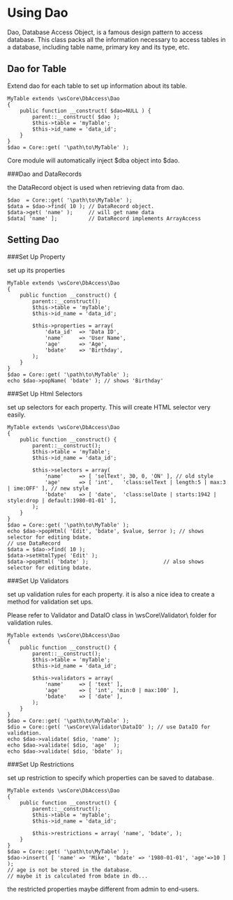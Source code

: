 Using Dao
=========

Dao, Database Access Object, is a famous design pattern to access database. 
This class packs all the information necessary to access tables in a database, 
including table name, primary key and its type, etc. 

Dao for Table
-------------

Extend dao for each table to set up information about its table. 

    MyTable extends \wsCore\DbAccess\Dao
    {
        public function __construct( $dao=NULL ) {
            parent::__construct( $dao );
            $this->table = 'myTable';
            $this->id_name = 'data_id';
        }
    }
    $dao = Core::get( '\path\to\MyTable' );

Core module will automatically inject $dba object into $dao. 

###Dao and DataRecords

the DataRecord object is used when retrieving data from dao. 

    $dao  = Core::get( '\path\to\MyTable' );
    $data = $dao->find( 10 ); // DataRecord object. 
    $data->get( 'name' );     // will get name data
    $data[ 'name' ];          // DataRecord implements ArrayAccess

Setting Dao
-----------

###Set Up Property

set up its properties

    MyTable extends \wsCore\DbAccess\Dao
    {
        public function __construct() {
            parent::__construct();
            $this->table = 'myTable';
            $this->id_name = 'data_id';
            
            $this->properties = array(
                'data_id'  => 'Data ID',
                'name'     => 'User Name',
                'age'      => 'Age',
                'bdate'    => 'Birthday',
            );
        }
    }
    $dao = Core::get( '\path\to\MyTable' );
    echo $dao->popName( 'bdate' ); // shows 'Birthday'

###Set Up Html Selectors

set up selectors for each property. 
This will create HTML selector very easily. 

    MyTable extends \wsCore\DbAccess\Dao
    {
        public function __construct() {
            parent::__construct();
            $this->table = 'myTable';
            $this->id_name = 'data_id';
            
            $this->selectors = array(
                'name'     => [ 'selText', 30, 0, 'ON' ], // old style
                'age'      => [ 'int',   'class:selText | length:5 | max:3 | ime:OFF' ], // new style
                'bdate'    => [ 'date',  'class:selDate | starts:1942 | style:drop | default:1980-01-01' ],
            );
        }
    }
    $dao = Core::get( '\path\to\MyTable' );
    echo $dao->popHtml( 'Edit', 'bdate', $value, $error ); // shows selector for editing bdate. 
    // use DataRecord
    $data = $dao->find( 10 );
    $data->setHtmlType( 'Edit' );
    $data->popHtml( 'bdate' );                        // also shows selector for editing bdate. 

###Set Up Validators

set up validation rules for each property. 
it is also a nice idea to create a method for validation set ups. 

Please refer to Validator and DataIO class in \wsCore\Validator\ folder for validation rules. 

    MyTable extends \wsCore\DbAccess\Dao
    {
        public function __construct() {
            parent::__construct();
            $this->table = 'myTable';
            $this->id_name = 'data_id';
            
            $this->validators = array(
                'name'     => [ 'text' ],
                'age'      => [ 'int', 'min:0 | max:100' ],
                'bdate'    => [ 'date' ],
            );
        }
    }
    $dao = Core::get( '\path\to\MyTable' );
    $dio = Core::get( '\wsCore\Validator\DataIO' ); // use DataIO for validation. 
    echo $dao->validate( $dio, 'name' );
    echo $dao->validate( $dio, 'age'  );
    echo $dao->validate( $dio, 'bdate' );

###Set Up Restrictions

set up restriction to specify which properties can be saved to database. 

    MyTable extends \wsCore\DbAccess\Dao
    {
        public function __construct() {
            parent::__construct();
            $this->table = 'myTable';
            $this->id_name = 'data_id';
            
            $this->restrictions = array( 'name', 'bdate', );
        }
    }
    $dao = Core::get( '\path\to\MyTable' );
    $dao->insert( [ 'name' => 'Mike', 'bdate' => '1980-01-01', 'age'=>10 ] );
    // age is not be stored in the database.
    // maybe it is calculated from bdate in db...

the restricted properties maybe different from admin to end-users. 
